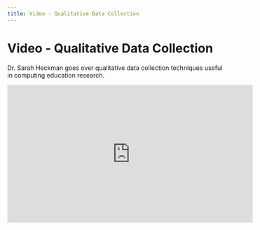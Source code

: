 ```yaml
---
title: Video - Qualitative Data Collection
---
```


# Video - Qualitative Data Collection

Dr. Sarah Heckman goes over qualitative data collection techniques useful in computing education research.

<iframe width="560" height="315" src="https://www.youtube.com/embed/3zHfShj5Fek" title="YouTube video player" frameborder="0" allow="accelerometer; autoplay; clipboard-write; encrypted-media; gyroscope; picture-in-picture" allowfullscreen></iframe>